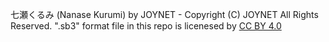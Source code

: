 七瀬くるみ (Nanase Kurumi) by JOYNET - Copyright (C) JOYNET All Rights Reserved.
".sb3" format file in this repo is licenesed by [CC BY 4.0](https://creativecommons.org/licenses/by/4.0/)

